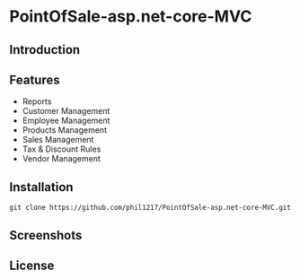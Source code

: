 # PointOfSale-asp.net-core-MVC
## Introduction ##
## Features ##
* Reports
* Customer Management
* Employee Management
* Products Management
* Sales Management
* Tax & Discount Rules
* Vendor Management
## Installation ##
`
  git clone https://github.com/phil1217/PointOfSale-asp.net-core-MVC.git
`
## Screenshots ##
## License ##
